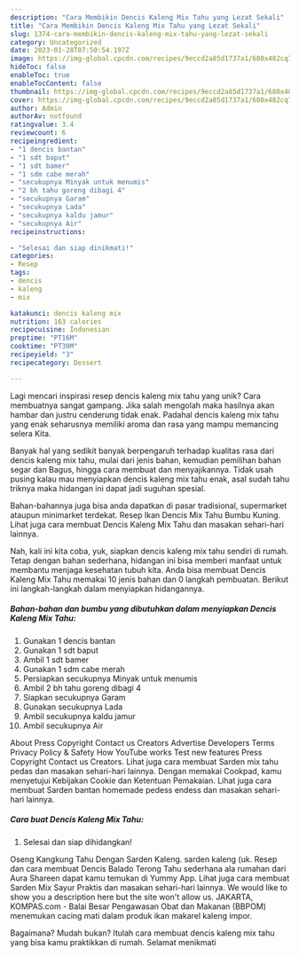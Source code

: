 ```yaml
---
description: "Cara Membikin Dencis Kaleng Mix Tahu yang Lezat Sekali"
title: "Cara Membikin Dencis Kaleng Mix Tahu yang Lezat Sekali"
slug: 1374-cara-membikin-dencis-kaleng-mix-tahu-yang-lezat-sekali
category: Uncategorized
date: 2023-01-28T07:50:54.197Z
image: https://img-global.cpcdn.com/recipes/9eccd2a85d1737a1/680x482cq70/dencis-kaleng-mix-tahu-foto-resep-utama.jpg
hideToc: false
enableToc: true
enableTocContent: false
thumbnail: https://img-global.cpcdn.com/recipes/9eccd2a85d1737a1/680x482cq70/dencis-kaleng-mix-tahu-foto-resep-utama.jpg
cover: https://img-global.cpcdn.com/recipes/9eccd2a85d1737a1/680x482cq70/dencis-kaleng-mix-tahu-foto-resep-utama.jpg
author: Admin
authorAv: notfound
ratingvalue: 3.4
reviewcount: 6
recipeingredient:
- "1 dencis bantan"
- "1 sdt baput"
- "1 sdt bamer"
- "1 sdm cabe merah"
- "secukupnya Minyak untuk menumis"
- "2 bh tahu goreng dibagi 4"
- "secukupnya Garam"
- "secukupnya Lada"
- "secukupnya kaldu jamur"
- "secukupnya Air"
recipeinstructions:

- "Selesai dan siap dinikmati!"
categories:
- Resep
tags:
- dencis
- kaleng
- mix

katakunci: dencis kaleng mix 
nutrition: 163 calories
recipecuisine: Indonesian
preptime: "PT16M"
cooktime: "PT30M"
recipeyield: "3"
recipecategory: Dessert

---
```





Lagi mencari inspirasi resep dencis kaleng mix tahu yang unik? Cara membuatnya sangat gampang. Jika salah mengolah maka hasilnya akan hambar dan justru cenderung tidak enak. Padahal dencis kaleng mix tahu yang enak seharusnya memiliki aroma dan rasa yang mampu memancing selera Kita.





Banyak hal yang sedikit banyak berpengaruh terhadap kualitas rasa dari dencis kaleng mix tahu, mulai dari jenis bahan, kemudian pemilihan bahan segar dan Bagus, hingga cara membuat dan menyajikannya. Tidak usah pusing kalau mau menyiapkan dencis kaleng mix tahu enak,      asal sudah tahu triknya maka hidangan ini dapat jadi suguhan spesial.














Bahan-bahannya juga bisa anda dapatkan di pasar tradisional, supermarket ataupun minimarket terdekat. Resep Ikan Dencis Mix Tahu Bumbu Kuning. Lihat juga cara membuat Dencis Kaleng Mix Tahu dan masakan sehari-hari lainnya.






Nah, kali ini kita coba, yuk, siapkan dencis kaleng mix tahu sendiri di rumah. Tetap dengan bahan sederhana, hidangan ini bisa memberi manfaat untuk membantu menjaga kesehatan tubuh kita. Anda bisa membuat Dencis Kaleng Mix Tahu memakai 10 jenis bahan dan 0 langkah pembuatan. Berikut ini langkah-langkah dalam menyiapkan hidangannya.

<!--inarticleads1-->

##### Bahan-bahan dan bumbu yang dibutuhkan dalam menyiapkan Dencis Kaleng Mix Tahu:

1. Gunakan 1 dencis bantan
1. Gunakan 1 sdt baput
1. Ambil 1 sdt bamer
1. Gunakan 1 sdm cabe merah
1. Persiapkan secukupnya Minyak untuk menumis
1. Ambil 2 bh tahu goreng dibagi 4
1. Siapkan secukupnya Garam
1. Gunakan secukupnya Lada
1. Ambil secukupnya kaldu jamur
1. Ambil secukupnya Air


About Press Copyright Contact us Creators Advertise Developers Terms Privacy Policy &amp; Safety How YouTube works Test new features Press Copyright Contact us Creators. Lihat juga cara membuat Sarden mix tahu pedas dan masakan sehari-hari lainnya. Dengan memakai Cookpad, kamu menyetujui Kebijakan Cookie dan Ketentuan Pemakaian. Lihat juga cara membuat Sarden bantan homemade pedess endess dan masakan sehari-hari lainnya. 

<!--inarticleads2-->

##### Cara buat Dencis Kaleng Mix Tahu:


1. Selesai dan siap dihidangkan!

Oseng Kangkung Tahu Dengan Sarden Kaleng. sarden kaleng (uk. Resep dan cara membuat Dencis Balado Terong Tahu sederhana ala rumahan dari Aura Shareen dapat kamu temukan di Yummy App. Lihat juga cara membuat Sarden Mix Sayur Praktis dan masakan sehari-hari lainnya. We would like to show you a description here but the site won&#39;t allow us. JAKARTA, KOMPAS.com - Balai Besar Pengawasan Obat dan Makanan (BBPOM) menemukan cacing mati dalam produk ikan makarel kaleng impor. 

Bagaimana? Mudah bukan? Itulah cara membuat dencis kaleng mix tahu yang bisa kamu praktikkan di rumah. Selamat menikmati
